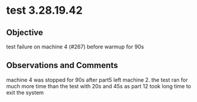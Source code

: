 # test 3.28.19.42
## Objective 

test failure on machine 4 (#267) before warmup for 90s

## Observations and Comments
machine 4 was stopped for 90s after part5 left machine 2. the test ran for much more time than the test with 20s and 45s as part 12 took long time to exit the system

